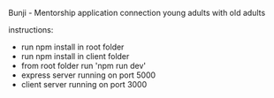 Bunji - Mentorship application connection young adults with old adults

instructions:
  - run npm install in root folder
  - run npm install in client folder
  - from root folder run 'npm run dev'
  - express server running on port 5000
  - client server running on port 3000
